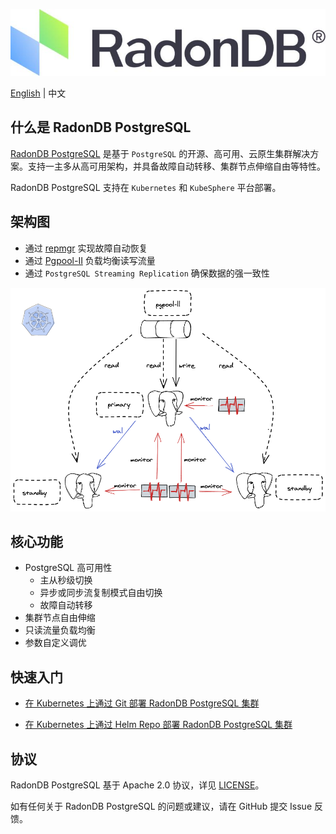 
 ![](docs/images/logo_radondb.png)

  [English](README.md) | 中文

## 什么是 RadonDB PostgreSQL

[RadonDB PostgreSQL](https://github.com/radondb/radondb-postgresql-kubernetes) 是基于 `PostgreSQL` 的开源、高可用、云原生集群解决方案。支持一主多从高可用架构，并具备故障自动转移、集群节点伸缩自由等特性。

RadonDB PostgreSQL 支持在 `Kubernetes` 和 `KubeSphere` 平台部署。

## 架构图

- 通过 [repmgr](https://repmgr.org/docs/current/) 实现故障自动恢复
- 通过 [Pgpool-II](https://www.pgpool.net/) 负载均衡读写流量
- 通过 `PostgreSQL Streaming Replication` 确保数据的强一致性

![](docs/images/radondb-postgresql_Architecture_1.png)

## 核心功能

- PostgreSQL 高可用性
    - 主从秒级切换
    - 异步或同步流复制模式自由切换
    - 故障自动转移
- 集群节点自由伸缩
- 只读流量负载均衡
- 参数自定义调优

## 快速入门

- [在 Kubernetes 上通过 Git 部署 RadonDB PostgreSQL 集群](docs/deploy_radondb_postgresql_on_kubernetes_git.md)

- [在 Kubernetes 上通过 Helm Repo 部署 RadonDB PostgreSQL 集群](docs/deploy_radondb_postgresql_on_kubernetes_repo.md)

## 协议

RadonDB PostgreSQL 基于 Apache 2.0 协议，详见 [LICENSE](./LICENSE)。

如有任何关于 RadonDB PostgreSQL 的问题或建议，请在 GitHub 提交 Issue 反馈。

